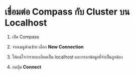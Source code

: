 
# เชื่อมต่อ Compass กับ Cluster บน Localhost

1. เปิด Compass
2. จากเมนูด้านซ้าย เลือก **New Connection** 
3. ให้แน่ใจว่ารายละเอียดเป็น localhost และกรอกข้อมูลที่จำเป็นถูกต้อง

4. กดปุ่ม **Connect**